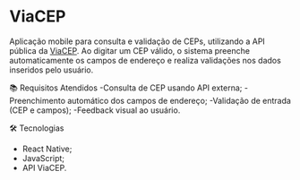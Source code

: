 # ViaCEP
Aplicação mobile para consulta e validação de CEPs, utilizando a API pública da [ViaCEP](https://viacep.com.br/). Ao digitar um CEP válido, o sistema preenche automaticamente os campos de endereço e realiza validações nos dados inseridos pelo usuário.

📚 Requisitos Atendidos
-Consulta de CEP usando API externa;
-Preenchimento automático dos campos de endereço;
-Validação de entrada (CEP e campos);
-Feedback visual ao usuário.

🛠️ Tecnologias
- React Native;
- JavaScript;
- API ViaCEP.
